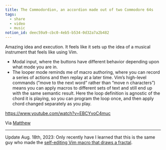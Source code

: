 ```yaml
---
title: The Commodordion, an accordion made out of two Commodore 64s
tags:
  - share
  - video
  - music
notion_id: deec59a9-cbc0-4eb5-b534-0d32a7a2b482
---
```

Amazing idea and execution. It feels like it sets up the idea of a musical instrument that feels like using Vim.

- Modal input, where the buttons have different behavior depending upon what mode you are in.
- The looper mode reminds me of macro authoring, where you can record a series of actions and then replay at a later time. Vim’s high-level commands (”move to the next word“ rather than “move n characters”) means you can apply macros to different sets of text and still end up with the same semantic result. Here the loop definition is agnostic of the chord it is playing, so you can program the loop once, and then apply chord changed separately as you play.

<https://www.youtube.com/watch?v=EBCYvoC4muc>

Via [Matthew](https://twitter.com/matthewwithanm)

---

Update Aug. 18th, 2023: Only recently have I learned that this is the same guy who made the [self-editing Vim macro that draws a fractal](https://jordaneldredge.com/notes/d25050ed-8bff-4fd5-8a3d-ab3613918010/).
